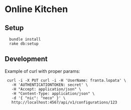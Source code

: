 Online Kitchen
==============

Setup
-----

      bundle install
      rake db:setup


Development
-----------

Example of curl with proper params:

     curl -i -X PUT curl -i -H 'UserName: franta.lopata' \
       -H 'AUTHENTICATIONTOKEN: secret' \
       -H "Accept: application/json" \
       -H "Content-Type: application/json" \
       -d '{ "nic": "neco" }' \
       http://localhost:4567/api/v1/configurations/123

